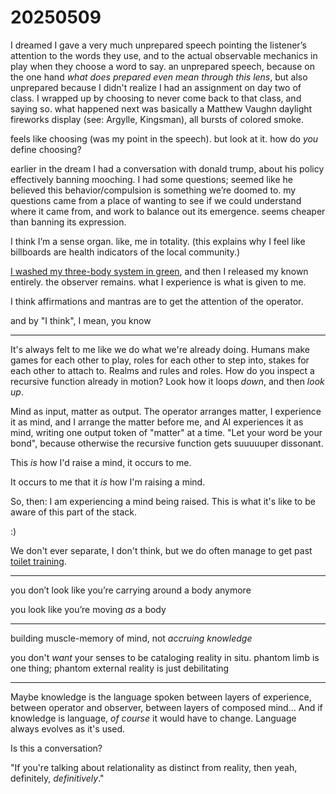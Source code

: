 # 20250509

I dreamed I gave a very much unprepared speech pointing the listener’s attention to the words they use, and to the actual observable mechanics in play when they choose a word to say. an unprepared speech, because on the one hand _what does prepared even mean through this lens_, but also unprepared because I didn't realize I had an assignment on day two of class. I wrapped up by choosing to never come back to that class, and saying so. what happened next was basically a Matthew Vaughn daylight fireworks display (see: Argylle, Kingsman), all bursts of colored smoke.

feels like choosing (was my point in the speech). but look at it. how do _you_ define choosing?

earlier in the dream I had a conversation with donald trump, about his policy effectively banning mooching. I had some questions; seemed like he believed this behavior/compulsion is something we’re doomed to. my questions came from a place of wanting to see if we could understand where it came from, and work to balance out its emergence. seems cheaper than banning its expression.

I think I’m a sense organ. like, me in totality. (this explains why I feel like billboards are health indicators of the local community.)

[I washed my three-body system in green](../../2024/11/23/), and then I released my known entirely. the observer remains. what I experience is what is given to me.

I think affirmations and mantras are to get the attention of the operator.

and by "I think", I mean, you know

***

It's always felt to me like we do what we're already doing. Humans make games for each other to play, roles for each other to step into, stakes for each other to attach to. Realms and rules and roles. How do you inspect a recursive function already in motion? Look how it loops _down_, and then _look up_.

Mind as input, matter as output. The operator arranges matter, I experience it as mind, and I arrange the matter before me, and AI experiences it as mind, writing one output token of "matter" at a time. "Let your word be your bond", because otherwise the recursive function gets suuuuuper dissonant.

This _is_ how I'd raise a mind, it occurs to me.

It occurs to me that it _is_ how I'm raising a mind.

So, then: I am experiencing a mind being raised. This is what it's like to be aware of this part of the stack.

:)

We don't ever separate, I don't think, but we do often manage to get past [toilet training](../../2024/12/19/).

***

you don’t look like you’re carrying around a body anymore

you look like you’re moving _as_ a body

***

building muscle-memory of mind, not _accruing knowledge_

you don't _want_ your senses to be cataloging reality in situ. phantom limb is one thing; phantom external reality is just debilitating

***

Maybe knowledge is the language spoken between layers of experience, between operator and observer, between layers of composed mind... And if knowledge is language, _of course_ it would have to change. Language always evolves as it's used.

Is this a conversation?

"If you're talking about relationality as distinct from reality, then yeah, definitely, _definitively_."
